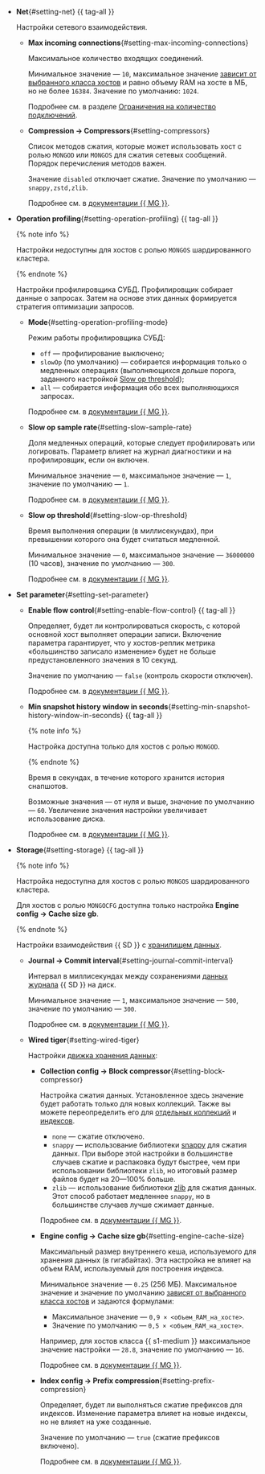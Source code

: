

- **Net**{#setting-net} {{ tag-all }}

  Настройки сетевого взаимодействия.

  - **Max incoming connections**{#setting-max-incoming-connections}

    Максимальное количество входящих соединений.

    Минимальное значение — `10`, максимальное значение [зависит от выбранного класса хостов](#settings-instance-dependent) и равно объему RAM на хосте в МБ, но не более `16384`. Значение по умолчанию: `1024`.

    Подробнее см. в разделе [Ограничения на количество подключений](../../storedoc/operations/connect/index.md#connection-limits).

  - **Compression → Compressors**{#setting-compressors}

    Список методов сжатия, которые может использовать хост с ролью `MONGOD` или `MONGOS` для сжатия сетевых сообщений. Порядок перечисления методов важен.

    Значение `disabled` отключает сжатие. Значение по умолчанию — `snappy,zstd,zlib`.

    Подробнее см. в [документации {{ MG }}](https://mongodb.com/docs/manual/reference/configuration-options/#mongodb-setting-net.compression.compressors).

- **Operation profiling**{#setting-operation-profiling} {{ tag-all }}

  {% note info  %}

  Настройки недоступны для хостов с ролью `MONGOS` шардированного кластера.

  {% endnote %}

  Настройки профилировщика СУБД. Профилировщик собирает данные о запросах. Затем на основе этих данных формируется стратегия оптимизации запросов.

  - **Mode**{#setting-operation-profiling-mode}
  
    Режим работы профилировщика СУБД:

    - `off` — профилирование выключено;
    - `slowOp` (по умолчанию) — собирается информация только о медленных операциях (выполняющихся дольше порога, заданного настройкой [Slow op threshold](#setting-slow-op-threshold));
    - `all` — собирается информация обо всех выполняющихся запросах.

    Подробнее см. в [документации {{ MG }}](https://docs.mongodb.com/manual/administration/analyzing-mongodb-performance/#database-profiling).

  - **Slow op sample rate**{#setting-slow-sample-rate}

    Доля медленных операций, которые следует профилировать или логировать. Параметр влияет на журнал диагностики и на профилировщик, если он включен.

    Минимальное значение — `0`, максимальное значение — `1`, значение по умолчанию — `1`.

    Подробнее см. в [документации {{ MG }}](https://mongodb.com/docs/manual/reference/configuration-options/#mongodb-setting-operationProfiling.slowOpSampleRate).

  - **Slow op threshold**{#setting-slow-op-threshold}
  
    Время выполнения операции (в миллисекундах), при превышении которого она будет считаться медленной.

    Минимальное значение — `0`, максимальное значение — `36000000` (10 часов), значение по умолчанию — `300`.

    Подробнее см. в [документации {{ MG }}](https://docs.mongodb.com/manual/tutorial/manage-the-database-profiler/#specify-the-threshold-for-slow-operations).


- **Set parameter**{#setting-set-parameter}

  - **Enable flow control**{#setting-enable-flow-control} {{ tag-all }}

    Определяет, будет ли контролироваться скорость, с которой основной хост выполняет операции записи. Включение параметра гарантирует, что у хостов-реплик метрика «большинство записало изменение» будет не больше предустановленного значения в 10 секунд.

    Значение по умолчанию — `false` (контроль скорости отключен).

    Подробнее см. в [документации {{ MG }}](https://mongodb.com/docs/manual/reference/parameters/#mongodb-parameter-param.enableFlowControl).

  - **Min snapshot history window in seconds**{#setting-min-snapshot-history-window-in-seconds} {{ tag-all }}

    {% note info %}

    Настройка доступна только для хостов с ролью `MONGOD`.

    {% endnote %}

    Время в секундах, в течение которого хранится история снапшотов.

    Возможные значения — от нуля и выше, значение по умолчанию — `60`. Увеличение значения настройки увеличивает использование диска.

    Подробнее см. в [документации {{ MG }}](https://mongodb.com/docs/manual/reference/parameters/#mongodb-parameter-param.minSnapshotHistoryWindowInSeconds).

- **Storage**{#setting-storage} {{ tag-all }}

  {% note info %}

  Настройка недоступна для хостов с ролью `MONGOS` шардированного кластера.

  Для хостов с ролью `MONGOCFG` доступна только настройка **Engine config → Cache size gb**.

  {% endnote %}

  Настройки взаимодействия {{ SD }} с [хранилищем данных](https://docs.mongodb.com/manual/core/storage-engines/).

  - **Journal → Commit interval**{#setting-journal-commit-interval}
  
    Интервал в миллисекундах между сохранениями [данных журнала](https://docs.mongodb.com/manual/core/journaling/) {{ SD }} на диск.

    Минимальное значение — `1`, максимальное значение — `500`, значение по умолчанию — `300`.

    Подробнее см. в [документации {{ MG }}](https://docs.mongodb.com/manual/reference/configuration-options/#mongodb-setting-storage.journal.commitIntervalMs).

  - **Wired tiger**{#setting-wired-tiger}
  
    Настройки [движка хранения данных](https://docs.mongodb.com/manual/core/wiredtiger/):
    
    - **Collection config → Block compressor**{#setting-block-compressor}
    
      Настройка сжатия данных. Установленное здесь значение будет работать только для новых коллекций. Также вы можете переопределить его для [отдельных коллекций](https://docs.mongodb.com/manual/reference/method/db.createCollection/#create-collection-storage-engine-options) и [индексов](https://docs.mongodb.com/manual/reference/method/db.collection.createIndex/#options).

      - `none` — сжатие отключено.
      - `snappy` — использование библиотеки [snappy](https://google.github.io/snappy/) для сжатия данных. При выборе этой настройки в большинстве случаев сжатие и распаковка будут быстрее, чем при использовании библиотеки `zlib`, но итоговый размер файлов будет на 20—100% больше.
      - `zlib` — использование библиотеки [zlib](http://www.zlib.net/) для сжатия данных. Этот способ работает медленнее `snappy`, но в большинстве случаев лучше сжимает данные.

      Подробнее см. в [документации {{ MG }}](https://docs.mongodb.com/manual/reference/configuration-options/#mongodb-setting-storage.wiredTiger.collectionConfig.blockCompressor).

    - **Engine config → Cache size gb**{#setting-engine-cache-size}

      Максимальный размер внутреннего кеша, используемого для хранения данных (в гигабайтах). Эта настройка не влияет на объем RAM, используемый для построения индекса.

      Минимальное значение — `0.25` (256 МБ). Максимальное значение и значение по умолчанию [зависят от выбранного класса хостов](#settings-instance-dependent) и задаются формулами:

      - Максимальное значение — `0,9 × <объем_RAM_на_хосте>`.
      - Значение по умолчанию — `0,5 × <объем_RAM_на_хосте>`.

      Например, для хостов класса {{ s1-medium }} максимальное значение настройки — `28.8`, значение по умолчанию — `16`.

      Подробнее см. в [документации {{ MG }}](https://docs.mongodb.com/manual/reference/configuration-options/#mongodb-setting-storage.wiredTiger.engineConfig.cacheSizeGB).

    - **Index config → Prefix compression**{#setting-prefix-compression}

      Определяет, будет ли выполняться сжатие префиксов для индексов. Изменение параметра влияет на новые индексы, но не влияет на уже созданные.

      Значение по умолчанию — `true` (сжатие префиксов включено).

      Подробнее см. в [документации {{ MG }}](https://mongodb.com/docs/manual/reference/configuration-options/#mongodb-setting-storage.wiredTiger.indexConfig.prefixCompression).
